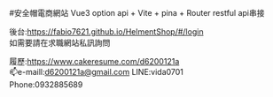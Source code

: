 #安全帽電商網站
Vue3 option api + Vite + pina + Router
restful api串接

後台:https://fabio7621.github.io/HelmentShop/#/login<br/>
如需要請在求職網站私訊詢問<br/>

履歷:https://www.cakeresume.com/d6200121a<br/>
📫e-maill:d6200121a@gmail.com
LINE:vida0701<br/>
Phone:0932885689
